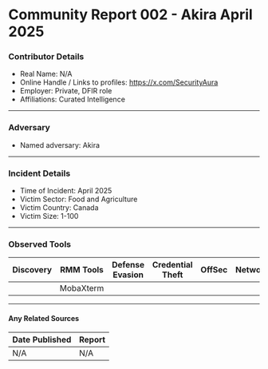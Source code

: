 # Community Report 002 - Akira April 2025

### Contributor Details

- Real Name: N/A
- Online Handle / Links to profiles: https://x.com/SecurityAura
- Employer: Private, DFIR role
- Affiliations: Curated Intelligence

---
### Adversary

- Named adversary: Akira

---
### Incident Details

- Time of Incident: April 2025
- Victim Sector: Food and Agriculture
- Victim Country: Canada
- Victim Size: 1-100

---
### Observed Tools
 
| Discovery | RMM Tools | Defense Evasion | Credential Theft | OffSec | Networking | LOLBAS | Exfiltration |
|---|---|---|---|---|---|---|---|
|  | MobaXterm |  |  |  |  |  | WinSCP |
---
#### Any Related Sources

| Date Published | Report |
|---|---|
| N/A | N/A |

